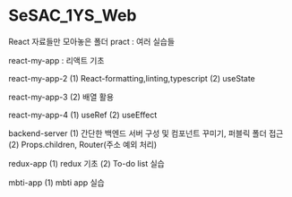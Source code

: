 # SeSAC_1YS_Web

React 자료들만 모아놓은 폴더
pract : 여러 실습들

react-my-app : 리액트 기초

react-my-app-2
(1) React-formatting,linting,typescript
(2) useState

react-my-app-3
(2) 배열 활용

react-my-app-4
(1) useRef
(2) useEffect

backend-server
(1) 간단한 백엔드 서버 구성 및 컴포넌트 꾸미기, 퍼블릭 폴더 접근
(2) Props.children, Router(주소 예외 처리)

redux-app
(1) redux 기초
(2) To-do list 실습

mbti-app
(1) mbti app 실습
